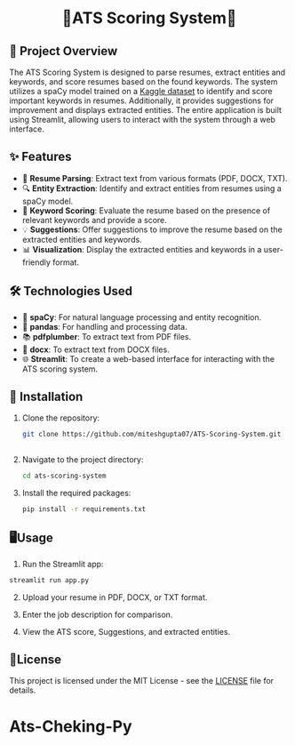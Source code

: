 <div align='center'>
  <h1>📑ATS Scoring System📑</h1>
  </div>

## 🌟 Project Overview
The ATS Scoring System is designed to parse resumes, extract entities and keywords, and score resumes based on the found keywords. The system utilizes a spaCy model trained on a [Kaggle dataset](https://www.kaggle.com/datasets/dataturks/resume-entities-for-ner) to identify and score important keywords in resumes. Additionally, it provides suggestions for improvement and displays extracted entities. The entire application is built using Streamlit, allowing users to interact with the system through a web interface.

## ✨ Features
- 📄 **Resume Parsing**: Extract text from various formats (PDF, DOCX, TXT).
- 🔍 **Entity Extraction**: Identify and extract entities from resumes using a spaCy model.
- 💯 **Keyword Scoring**: Evaluate the resume based on the presence of relevant keywords and provide a score.
- 💡 **Suggestions**: Offer suggestions to improve the resume based on the extracted entities and keywords.
- 📊 **Visualization**: Display the extracted entities and keywords in a user-friendly format.

## 🛠️ Technologies Used
- 🧠 **spaCy**: For natural language processing and entity recognition.
- 🐼 **pandas**: For handling and processing data.
- 📚 **pdfplumber**: To extract text from PDF files.
- 📝 **docx**: To extract text from DOCX files.
- 🌐 **Streamlit**: To create a web-based interface for interacting with the ATS scoring system.

## 🚀 Installation
1. Clone the repository:
   ```bash
   git clone https://github.com/miteshgupta07/ATS-Scoring-System.git
 
2. Navigate to the project directory:

    ```bash
   cd ats-scoring-system

3. Install the required packages:
   ```bash
   pip install -r requirements.txt

## 🖥️Usage
1. Run the Streamlit app:

  ```bash
  streamlit run app.py
```

2. Upload your resume in PDF, DOCX, or TXT format.

3. Enter the job description for comparison.

4. View the ATS score, Suggestions, and extracted entities.

## 📜License
This project is licensed under the MIT License - see the [LICENSE](https://github.com/miteshgupta07/ATS-Scoring-System/blob/main/LICENSE) file for details.
# Ats-Cheking-Py
